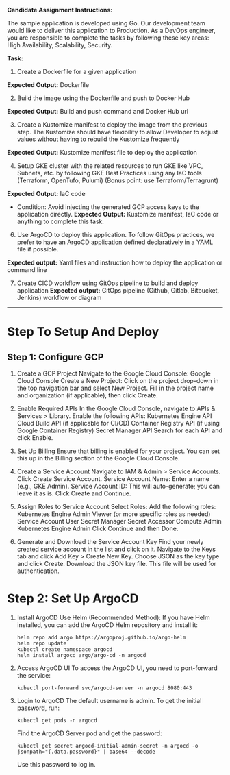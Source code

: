 **Candidate Assignment Instructions:**

The sample application is developed using Go. Our development team would like to deliver this application to Production. As a DevOps engineer, you are responsible to complete the tasks by following these key areas: High Availability, Scalability, Security.

**Task:**

1. Create a Dockerfile for a given application

**Expected Output:** Dockerfile

2. Build the image using the Dockerfile and push to Docker Hub

**Expected Output:** Build and push command and Docker Hub url

3. Create a Kustomize manifest to deploy the image from the previous step. The Kustomize should have flexibility to allow Developer to adjust values without having to rebuild the Kustomize frequently

**Expected Output:** Kustomize manifest file to deploy the application

4. Setup GKE cluster with the related resources to run GKE like VPC, Subnets, etc. by following GKE Best Practices using any IaC tools (Terraform, OpenTufo, Pulumi) (Bonus point: use Terraform/Terragrunt)

**Expected Output:** IaC code

* Condition: Avoid injecting the generated GCP access keys to the application directly. **Expected Output:** Kustomize manifest, IaC code or anything to complete this task.

6. Use ArgoCD to deploy this application. To follow GitOps practices, we prefer to have an ArgoCD application defined declaratively in a YAML file if possible.

**Expected output:** Yaml files and instruction how to deploy the application or command line

7. Create CICD workflow using GitOps pipeline to build and deploy application **Expected output:** GitOps pipeline (Github, Gitlab, Bitbucket, Jenkins) workflow or diagram


_________________________________________________________________________________________________________________________________________________________________________________________________________________________________________

# Step To Setup And Deploy

## Step 1: Configure GCP

1. Create a GCP Project
    Navigate to the Google Cloud Console: Google Cloud Console
    Create a New Project:
        Click on the project drop-down in the top navigation bar and select New Project.
        Fill in the project name and organization (if applicable), then click Create.

2. Enable Required APIs
    In the Google Cloud Console, navigate to APIs & Services > Library.
    Enable the following APIs:
        Kubernetes Engine API
        Cloud Build API (if applicable for CI/CD)
        Container Registry API (if using Google Container Registry)
        Secret Manager API
    Search for each API and click Enable.

3. Set Up Billing
    Ensure that billing is enabled for your project. You can set this up in the Billing section of the Google Cloud Console.

4. Create a Service Account
    Navigate to IAM & Admin > Service Accounts.
    Click Create Service Account.
        Service Account Name: Enter a name (e.g., GKE Admin).
        Service Account ID: This will auto-generate; you can leave it as is.
        Click Create and Continue.

5. Assign Roles to Service Account
    Select Roles:
        Add the following roles:
            Kubernetes Engine Admin
            Viewer (or more specific roles as needed)
            Service Account User
            Secret Manager Secret Accessor
            Compute Admin
            Kubernetes Engine Admin
    Click Continue and then Done.

6. Generate and Download the Service Account Key
    Find your newly created service account in the list and click on it.
    Navigate to the Keys tab and click Add Key > Create New Key.
    Choose JSON as the key type and click Create.
    Download the JSON key file. This file will be used for authentication.

# Step 2: Set Up ArgoCD

1. Install ArgoCD
    Use Helm (Recommended Method):
    If you have Helm installed, you can add the ArgoCD Helm repository and install it:

    ```
    helm repo add argo https://argoproj.github.io/argo-helm
    helm repo update
    kubectl create namespace argocd
    helm install argocd argo/argo-cd -n argocd
    ```

2. Access ArgoCD UI
    To access the ArgoCD UI, you need to port-forward the service:
    ```
    kubectl port-forward svc/argocd-server -n argocd 8080:443
    ```

3. Login to ArgoCD
    The default username is admin.
    To get the initial password, run:
    ```
    kubectl get pods -n argocd
    ```
    Find the ArgoCD Server pod and get the password:
    ```
    kubectl get secret argocd-initial-admin-secret -n argocd -o jsonpath="{.data.password}" | base64 --decode
    ```
    Use this password to log in.

